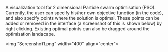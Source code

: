 A visualization tool for 2 dimensional Particle swarm optimisation (PSO). Currently, the user can specify his/her own objective function (in the code), and also specify points where the solution is optimal. These points can be added or removed in the interface (a screenshot of this is shown below) by right clicking. Existing optimal points can also be dragged around the optimisation landscape.

<img "Screenshot1.png" width="400" align="center">
